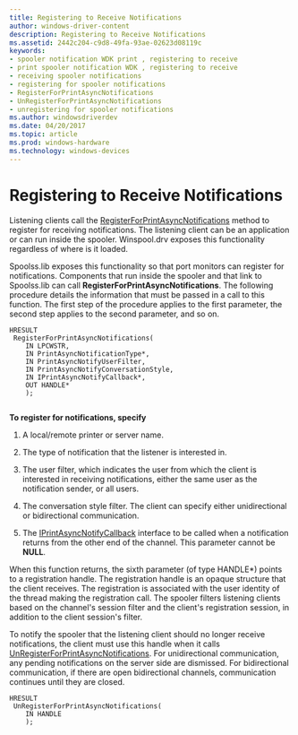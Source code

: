 ```yaml
---
title: Registering to Receive Notifications
author: windows-driver-content
description: Registering to Receive Notifications
ms.assetid: 2442c204-c9d8-49fa-93ae-02623d08119c
keywords:
- spooler notification WDK print , registering to receive
- print spooler notification WDK , registering to receive
- receiving spooler notifications
- registering for spooler notifications
- RegisterForPrintAsyncNotifications
- UnRegisterForPrintAsyncNotifications
- unregistering for spooler notifications
ms.author: windowsdriverdev
ms.date: 04/20/2017
ms.topic: article
ms.prod: windows-hardware
ms.technology: windows-devices
---
```


# Registering to Receive Notifications





Listening clients call the [RegisterForPrintAsyncNotifications](http://go.microsoft.com/fwlink/p/?linkid=124752) method to register for receiving notifications. The listening client can be an application or can run inside the spooler. Winspool.drv exposes this functionality regardless of where is it loaded.

Spoolss.lib exposes this functionality so that port monitors can register for notifications. Components that run inside the spooler and that link to Spoolss.lib can call **RegisterForPrintAsyncNotifications**. The following procedure details the information that must be passed in a call to this function. The first step of the procedure applies to the first parameter, the second step applies to the second parameter, and so on.

```
HRESULT
 RegisterForPrintAsyncNotifications(
    IN LPCWSTR,
    IN PrintAsyncNotificationType*,
    IN PrintAsyncNotifyUserFilter,
    IN PrintAsyncNotifyConversationStyle,
    IN IPrintAsyncNotifyCallback*,
    OUT HANDLE*
    );
 
```

**To register for notifications, specify**

1.  A local/remote printer or server name.

2.  The type of notification that the listener is interested in.

3.  The user filter, which indicates the user from which the client is interested in receiving notifications, either the same user as the notification sender, or all users.

4.  The conversation style filter. The client can specify either unidirectional or bidirectional communication.

5.  The [IPrintAsyncNotifyCallback](http://go.microsoft.com/fwlink/p/?linkid=124755) interface to be called when a notification returns from the other end of the channel. This parameter cannot be **NULL**.

When this function returns, the sixth parameter (of type HANDLE\*) points to a registration handle. The registration handle is an opaque structure that the client receives. The registration is associated with the user identity of the thread making the registration call. The spooler filters listening clients based on the channel's session filter and the client's registration session, in addition to the client session's filter.

To notify the spooler that the listening client should no longer receive notifications, the client must use this handle when it calls [UnRegisterForPrintAsyncNotifications](http://go.microsoft.com/fwlink/p/?linkid=124754). For unidirectional communication, any pending notifications on the server side are dismissed. For bidirectional communication, if there are open bidirectional channels, communication continues until they are closed.

```
HRESULT
 UnRegisterForPrintAsyncNotifications(
    IN HANDLE
    );
```

 

 




